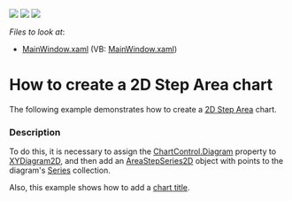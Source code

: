 <!-- default badges list -->
![](https://img.shields.io/endpoint?url=https://codecentral.devexpress.com/api/v1/VersionRange/128569306/22.2.2%2B)
[![](https://img.shields.io/badge/Open_in_DevExpress_Support_Center-FF7200?style=flat-square&logo=DevExpress&logoColor=white)](https://supportcenter.devexpress.com/ticket/details/E3511)
[![](https://img.shields.io/badge/📖_How_to_use_DevExpress_Examples-e9f6fc?style=flat-square)](https://docs.devexpress.com/GeneralInformation/403183)
<!-- default badges end -->
<!-- default file list -->
*Files to look at*:

* [MainWindow.xaml](./CS/AreaStep2DChart/MainWindow.xaml) (VB: [MainWindow.xaml](./VB/AreaStep2DChart/MainWindow.xaml))
<!-- default file list end -->
# How to create a 2D Step Area chart

The following example demonstrates how to create a [2D Step Area](https://docs.devexpress.com/WPF/9992/controls-and-libraries/charts-suite/chart-control/fundamentals/series-fundamentals/2d-series-types/area-series/step-area?p=netframework) chart.

### Description

To do this, it is necessary to assign the [ChartControl.Diagram](https://docs.devexpress.com/WPF/DevExpress.Xpf.Charts.ChartControl.Diagram?p=netframework) property to [XYDiagram2D](https://docs.devexpress.com/WPF/DevExpress.Xpf.Charts.XYDiagram2D?p=netframework), and then add an [AreaStepSeries2D](https://docs.devexpress.com/WPF/DevExpress.Xpf.Charts.AreaStepSeries2D?p=netframework) object with points to the diagram's [Series](https://docs.devexpress.com/WPF/DevExpress.Xpf.Charts.Diagram.Series?p=netframework) collection. 

Also, this example shows how to add a [chart title](https://docs.devexpress.com/WPF/7844/controls-and-libraries/charts-suite/chart-control/chart-elements/chart-titles?p=netframework).


